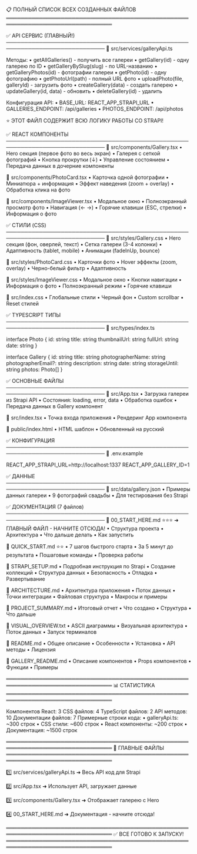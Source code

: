 📋 ПОЛНЫЙ СПИСОК ВСЕХ СОЗДАННЫХ ФАЙЛОВ
═══════════════════════════════════════════════════════════════════════════════

✅ API СЕРВИС (ГЛАВНЫЙ!)
─────────────────────────────────────────────────────────────────────────────
📄 src/services/galleryApi.ts

   Методы:
   • getAllGalleries() - получить все галереи
   • getGallery(id) - одну галерею по ID
   • getGalleryBySlug(slug) - по URL-названию
   • getGalleryPhotos(id) - фотографии галереи
   • getPhoto(id) - одну фотографию
   • getPhotoUrl(path) - полный URL фото
   • uploadPhoto(file, galleryId) - загрузить фото
   • createGallery(data) - создать галерею
   • updateGallery(id, data) - обновить
   • deleteGallery(id) - удалить

   Конфигурация API:
   • BASE_URL: REACT_APP_STRAPI_URL
   • GALLERIES_ENDPOINT: /api/galleries
   • PHOTOS_ENDPOINT: /api/photos

   ⭐ ЭТОТ ФАЙЛ СОДЕРЖИТ ВСЮ ЛОГИКУ РАБОТЫ СО STRAPI!

✅ REACT КОМПОНЕНТЫ
─────────────────────────────────────────────────────────────────────────────
📄 src/components/Gallery.tsx
   • Hero секция (первое фото во весь экран)
   • Галерея с сеткой фотографий
   • Кнопка прокрутки (↓)
   • Управление состоянием
   • Передача данных в дочерние компоненты

📄 src/components/PhotoCard.tsx
   • Карточка одной фотографии
   • Миниатюра + информация
   • Эффект наведения (zoom + overlay)
   • Обработка клика на фото

📄 src/components/ImageViewer.tsx
   • Модальное окно
   • Полноэкранный просмотр фото
   • Навигация (← →)
   • Горячие клавиши (ESC, стрелки)
   • Информация о фото

✅ СТИЛИ (CSS)
─────────────────────────────────────────────────────────────────────────────
📄 src/styles/Gallery.css
   • Hero секция (фон, оверлей, текст)
   • Сетка галереи (3-4 колонки)
   • Адаптивность (tablet, mobile)
   • Анимации (fadeInUp, bounce)

📄 src/styles/PhotoCard.css
   • Карточки фото
   • Hover эффекты (zoom, overlay)
   • Черно-белый фильтр
   • Адаптивность

📄 src/styles/ImageViewer.css
   • Модальное окно
   • Кнопки навигации
   • Информация о фото
   • Полноэкранный режим
   • Горячие клавиши

📄 src/index.css
   • Глобальные стили
   • Черный фон
   • Custom scrollbar
   • Reset стилей

✅ TYPESCRIPT ТИПЫ
─────────────────────────────────────────────────────────────────────────────
📄 src/types/index.ts

   interface Photo {
     id: string
     title: string
     thumbnailUrl: string
     fullUrl: string
     date: string
   }

   interface Gallery {
     id: string
     title: string
     photographerName: string
     photographerEmail?: string
     description: string
     date: string
     storageUntil: string
     photos: Photo[]
   }

✅ ОСНОВНЫЕ ФАЙЛЫ
─────────────────────────────────────────────────────────────────────────────
📄 src/App.tsx
   • Загрузка галереи из Strapi API
   • Состояния: loading, error, data
   • Обработка ошибок
   • Передача данных в Gallery компонент

📄 src/index.tsx
   • Точка входа приложения
   • Рендеринг App компонента

📄 public/index.html
   • HTML шаблон
   • Обновленный на русский

✅ КОНФИГУРАЦИЯ
─────────────────────────────────────────────────────────────────────────────
📄 .env.example

   REACT_APP_STRAPI_URL=http://localhost:1337
   REACT_APP_GALLERY_ID=1

✅ ДАННЫЕ
─────────────────────────────────────────────────────────────────────────────
📄 src/data/gallery.json
   • Примеры данных галереи
   • 9 фотографий свадьбы
   • Для тестирования без Strapi

✅ ДОКУМЕНТАЦИЯ (7 файлов)
─────────────────────────────────────────────────────────────────────────────
📄 00_START_HERE.md ⭐⭐⭐
   ➜ ГЛАВНЫЙ ФАЙЛ - НАЧНИТЕ ОТСЮДА!
   • Структура проекта
   • Архитектура
   • Что дальше делать
   • Как запустить

📄 QUICK_START.md ⭐⭐
   • 7 шагов быстрого старта
   • За 5 минут до результата
   • Пошаговые команды
   • Проверка работы

📄 STRAPI_SETUP.md
   • Подробная инструкция по Strapi
   • Создание коллекций
   • Структура данных
   • Безопасность
   • Отладка
   • Развертывание

📄 ARCHITECTURE.md
   • Архитектура приложения
   • Поток данных
   • Точки интеграции
   • Файловая структура
   • Макросы и примеры

📄 PROJECT_SUMMARY.md
   • Итоговый отчет
   • Что создано
   • Структура
   • Что дальше

📄 VISUAL_OVERVIEW.txt
   • ASCII диаграммы
   • Визуальная архитектура
   • Поток данных
   • Запуск терминалов

📄 README.md
   • Общее описание
   • Особенности
   • Установка
   • API методы
   • Лицензия

📄 GALLERY_README.md
   • Описание компонентов
   • Props компонентов
   • Функции
   • Примеры

═══════════════════════════════════════════════════════════════════════════════
                        📊 СТАТИСТИКА
═══════════════════════════════════════════════════════════════════════════════

Компонентов React:               3
CSS файлов:                       4
TypeScript файлов:                2
API методов:                      10
Документации файлов:              7
Примерные строки кода:
  • galleryApi.ts:              ~300 строк
  • CSS стили:                  ~600 строк
  • React компоненты:           ~200 строк
  • Документация:              ~1500 строк

═══════════════════════════════════════════════════════════════════════════════
                      🎯 ГЛАВНЫЕ ФАЙЛЫ
═══════════════════════════════════════════════════════════════════════════════

1️⃣ src/services/galleryApi.ts
   ➜ Весь API код для Strapi

2️⃣ src/App.tsx
   ➜ Использует API, загружает данные

3️⃣ src/components/Gallery.tsx
   ➜ Отображает галерею с Hero

4️⃣ 00_START_HERE.md
   ➜ Документация - начните отсюда!

═══════════════════════════════════════════════════════════════════════════════
                     ✅ ВСЕ ГОТОВО К ЗАПУСКУ!
═══════════════════════════════════════════════════════════════════════════════

